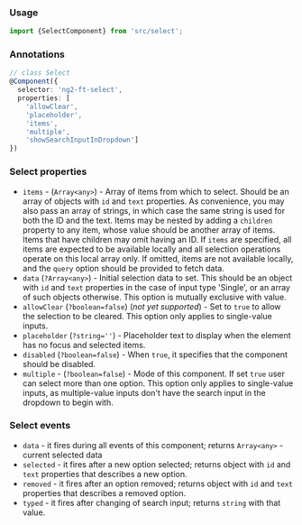 ### Usage
```typescript
import {SelectComponent} from 'src/select';
```

### Annotations
```typescript
// class Select
@Component({
  selector: 'ng2-ft-select',
  properties: [
    'allowClear',
    'placeholder',
    'items',
    'multiple',
    'showSearchInputInDropdown']
})
```

### Select properties

  - `items` - (`Array<any>`) - Array of items from which to select. Should be an array of objects with `id` and `text` properties.
  As convenience, you may also pass an array of strings, in which case the same string is used for both the ID and the text.
  Items may be nested by adding a `children` property to any item, whose value should be another array of items. Items that have children may omit having an ID.
  If `items` are specified, all items are expected to be available locally and all selection operations operate on this local array only.
  If omitted, items are not available locally, and the `query` option should be provided to fetch data.
  - `data` (`?Array<any>`) - Initial selection data to set. This should be an object with `id` and `text` properties in the case of input type 'Single',
  or an array of such objects otherwise. This option is mutually exclusive with value.
  - `allowClear` (`?boolean=false`) (*not yet supported*) - Set to `true` to allow the selection to be cleared. This option only applies to single-value inputs.
  - `placeholder` (`?string=''`) - Placeholder text to display when the element has no focus and selected items.
  - `disabled` (`?boolean=false`) - When `true`, it specifies that the component should be disabled.
  - `multiple` - (`?boolean=false`) - Mode of this component. If set `true` user can select more than one option.
  This option only applies to single-value inputs, as multiple-value inputs don't have the search input in the dropdown to begin with.

### Select events

  - `data` - it fires during all events of this component; returns `Array<any>` - current selected data
  - `selected` - it fires after a new option selected; returns object with `id` and `text` properties that describes a new option.
  - `removed` - it fires after an option removed; returns object with `id` and `text` properties that describes a removed option.
  - `typed` - it fires after changing of search input; returns `string` with that value.
